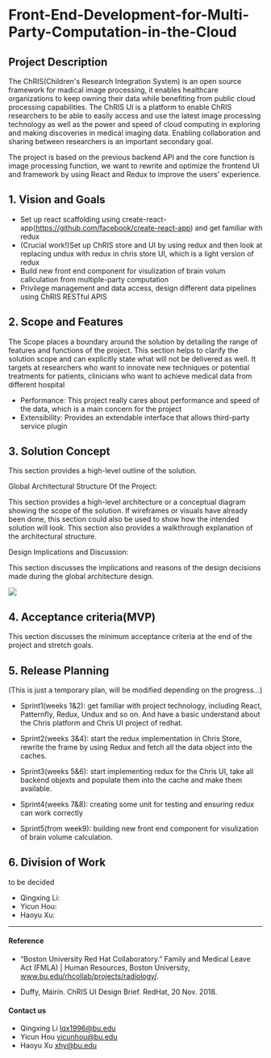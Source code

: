 # Front-End-Development-for-Multi-Party-Computation-in-the-Cloud

## Project Description

The ChRIS(Children's Research Integration System) is an open source framework for madical image processing, it enables healthcare organizations to keep owning their data while benefiting from public cloud processing capabilities. The ChRIS UI is a platform to enable ChRIS researchers to be able to easily access and use the latest image processing technology as well as the power and speed of cloud computing in exploring and making discoveries in medical imaging data. Enabling collaboration and sharing between researchers is an important secondary goal.

The project is based on the previous backend API and the core function is image processing function, we want to rewrite and optimize the frontend UI and framework by using React and Redux to improve the users' experience.


## 1. Vision and Goals

* Set up react scaffolding using create-react-app(https://github.com/facebook/create-react-app) and get familiar with redux
* (Crucial work!)Set up ChRIS store and UI by using redux and then look at replacing undux with redux in chris store UI, which is a light version of redux
* Build new front end component for visulization of brain volum callculation from multiple-party computation
* Privilege management and data access, design different data pipelines using ChRIS RESTful APIS


## 2. Scope and Features

The Scope places a boundary around the solution by detailing the range of features and functions of the project. This section helps to clarify the solution scope and can explicitly state what will not be delivered as well.
It targets at researchers who want to innovate new techniques or potential treatments for patients, clinicians who want to achieve medical data from different hospital
* Performance: This project really cares about performance and speed of the data, which is a main concern for the project 
* Extensibility: Provides an extendable interface that allows third-party service plugin

## 3. Solution Concept

This section provides a high-level outline of the solution.

Global Architectural Structure Of the Project:

This section provides a high-level architecture or a conceptual diagram showing the scope of the solution. If wireframes or visuals have already been done, this section could also be used to show how the intended solution will look. This section also provides a walkthrough explanation of the architectural structure.

Design Implications and Discussion:

This section discusses the implications and reasons of the design decisions made during the global architecture design.

<img align = center src = "https://github.com/bu-528-sp19/Front-End-Development-for-Multi-Party-Computation-in-the-Cloud/blob/master/diagram.png">

## 4. Acceptance criteria(MVP)

This section discusses the minimum acceptance criteria at the end of the project and stretch goals.

## 5. Release Planning
(This is just a temporary plan, will be modified depending on the progress...)

- Sprint1(weeks 1&2): get familiar with project technology, including React, Patternfly, Redux, Undux and so on. And have a basic understand about the Chris platform and Chris UI project of redhat.

- Sprint2(weeks 3&4): start the redux implementation in Chris Store, rewrite the frame by using Redux and fetch all the data object into the caches.

- Sprint3(weeks 5&6): start implementing redux for the Chris UI, take all backend objexts and populate them into the cache and make them available.

- Sprint4(weeks 7&8): creating some unit for testing and ensuring redux can work correctly 

- Sprint5(from week9): building new front end component for visulization of brain volume calculation.

## 6. Division of Work
to be decided

- Qingxing Li:
- Yicun Hou:
- Haoyu Xu:

** **

#### Reference
- “Boston University Red Hat Collaboratory.” Family and Medical Leave Act (FMLA) | Human Resources, Boston University, www.bu.edu/rhcollab/projects/radiology/.

- Duffy, Máirín. ChRIS UI Design Brief. RedHat, 20 Nov. 2018.

#### Contact us

- Qingxing Li lqx1996@bu.edu
- Yicun Hou yicunhou@bu.edu
- Haoyu Xu xhy@bu.edu
